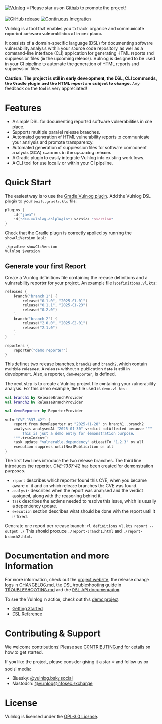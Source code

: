 [![Vulnlog](https://vulnlog.dev/logo/banner-1500x500-light-grey.png)](https://github.com/vulnlog/vulnlog)
:star: Please star us on [Github](https://github.com/vulnlog/vulnlog) to promote the project!

[![GitHub release](https://img.shields.io/github/v/release/vulnlog/vulnlog?color=%23f405c5)](https://github.com/vulnlog/vulnlog/releases)
[![Continuous Integration](https://github.com/vulnlog/vulnlog/actions/workflows/ci.yaml/badge.svg)](https://github.com/vulnlog/vulnlog/actions/workflows/ci.yaml)

Vulnlog is a tool that enables you to track, organise and communicate reported software vulnerabilities all in one
place.

It consists of a domain-specific language (DSL) for documenting software vulnerability analysis within your source code
repository, as well as a command-line interface (CLI) application for generating HTML reports and suppression files (in
the upcoming release). Vulnlog is designed to be used in your CI pipeline to automate the generation of HTML reports and
suppression files.

**Caution: The project is still in early development, the DSL, CLI commands, the Gradle plugin and the HTML report are
subject to change.** Any feedback on the tool is very appreciated!

# Features

- A simple DSL for documenting reported software vulnerabilities in one place.
- Supports multiple parallel release branches.
- Automated generation of HTML vulnerability reports to communicate your analysis and promote transparency.
- Automated generation of suppression files for software component analysis (SCA) scanners in the upcoming release.
- A Gradle plugin to easily integrate Vulnlog into existing workflows.
- A CLI tool for use locally or within your CI pipeline.

# Quick Start

The easiest way is to use the [Gradle Vulnlog plugin](https://plugins.gradle.org/plugin/dev.vulnlog.dslplugin). Add the
Vulnlog DSL plugin to your `build.gradle.kts` file:

```kotlin
plugins {
    id("java")
    id("dev.vulnlog.dslplugin") version "$version"
}
```

Check that the Gradle plugin is correctly applied by running the `showCliVersion` task:

```
./gradlew showCliVersion
Vulnlog $version
```

## Generate your first Report

Create a Vulnlog definitions file containing the release definitions and a vulnerability reporter for your project.
An example file is`definitions.vl.kts`:

```kotlin
releases {
    branch("branch 1") {
        release("0.1.0", "2025-01-01")
        release("0.1.1", "2025-01-23")
        release("0.2.0")
    }
    branch("branch 2") {
        release("2.0.0", "2025-02-01")
        release("2.1.0")
    }
}

reporters {
    reporter("demo reporter")
}
```

This defines two release branches, `branch1` and `branch2`, which contain multiple releases. A release without a
publication date is still in development. Also, a reporter, `demoReporter`, is defined.

The next step is to create a Vulnlog project file containing your vulnerability analysis. For this demo example, the
file used is `demo.vl.kts`:

```kotlin
val branch1 by ReleaseBranchProvider
val branch2 by ReleaseBranchProvider

val demoReporter by ReporterProvider

vuln("CVE-1337-42") {
    report from demoReporter at "2025-01-28" on branch1..branch2
    analysis analysedAt "2025-01-30" verdict notAffected because """
        This is just a demo entry for demonstration purpose.
    """.trimIndent()
    task update "vulnerable.dependency" atLeastTo "1.2.3" on all
    execution suppress untilNextPublication on all
}
```

The first two lines introduce the two release branches. The third line introduces the reporter. _CVE-1337-42_ has been
created for demonstration purposes.

- `report` describes which reporter found this CVE, when you became aware of it and on which release branches the CVE
  was found.
- `analysis` describes when the report was analysed and the verdict assigned, along with the reasoning behind it.
- `task` describes the actions needed to resolve this issue, which is usually a dependency update.
- `execution` section describes what should be done with the report until it is fixed.

Generate one report per release branch: `vl definitions.vl.kts report --output ./` This should produce
`./report-branch1.html` and `./report-branch2.html`.

# Documentation and more Information

For more information, check out the [project website](https://vulnlog.dev/), the release change logs
in [CHANGELOG.md](CHANGELOG.md), the DSL troubleshooting guide in [TROUBLESHOOTING.md](TROUBLESHOOTING.md) and
the [DSL API documentation](https://vulnlog.dev/dslapi/latest/).

To see the Vulnlog in action, check out this [demo project](https://github.com/vulnlog/demo).

- [Getting Started](https://vulnlog.dev/getting-started/)
- [DSL Reference](https://vulnlog.dev/documentation/)

# Contributing & Support

We welcome contributions! Please see [CONTRIBUTING.md](CONTRIBUTING.md) for details on how to get started.

If you like the project, please consider giving it a star :star: and follow us on social media:

- Bluesky: [@vulnlog.bsky.social](https://bsky.app/profile/vulnlog.bsky.social)
- Mastodon: [@vulnlog@infosec.exchange](https://infosec.exchange/@vulnlog)

# License

Vulnlog is licensed under the [GPL-3.0 License](LICENSE).
